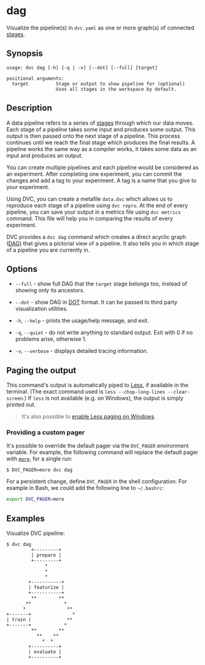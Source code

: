 # dag

Visualize the pipeline(s) in `dvc.yaml` as one or more graph(s) of connected
[stages](/doc/command-reference/run).

## Synopsis

```usage
usage: dvc dag [-h] [-q | -v] [--dot] [--full] [target]

positional arguments:
  target          Stage or output to show pipeline for (optional)
                  Uses all stages in the workspace by default.
```

## Description

A data pipeline refers to a series of [stages](/doc/command-reference/run)
through which our data moves. Each stage of a pipeline takes some input and
produces some output. This output is then passed onto the next stage of a
pipeline. This process continues until we reach the final stage which produces
the final results. A pipeline works the same way as a compiler works, it takes
some data as an input and produces an output.

You can create multiple pipelines and each pipeline would be considered as an
experiment. After completing one experiment, you can commit the changes and add
a tag to your experiment. A tag is a name that you give to your experiment.

Using DVC, you can create a metafile `data.dvc` which allows us to reproduce
each stage of a pipeline using `dvc repro`. At the end of every pipeline, you
can save your output in a metrics file using `dvc metrics` command. This file
will help you in comparing the results of every experiment.

DVC provides a `dvc dag` command which creates a direct acyclic graph
([DAG](https://en.wikipedia.org/wiki/Directed_acyclic_graph)) that gives a
pictorial view of a pipeline. It also tells you in which stage of a pipeline you
are currently in.

## Options

- `--full` - show full DAG that the `target` stage belongs too, instead of
  showing only its ancestors.

- `--dot` - show DAG in
  [DOT](<https://en.wikipedia.org/wiki/DOT_(graph_description_language)>)
  format. It can be passed to third party visualization utilities.

- `-h`, `--help` - prints the usage/help message, and exit.

- `-q`, `--quiet` - do not write anything to standard output. Exit with 0 if no
  problems arise, otherwise 1.

- `-v`, `--verbose` - displays detailed tracing information.

## Paging the output

This command's output is automatically piped to
[Less](<https://en.wikipedia.org/wiki/Less_(Unix)>), if available in the
terminal. (The exact command used is `less --chop-long-lines --clear-screen`.)
If `less` is not available (e.g. on Windows), the output is simply printed out.

> It's also possible to
> [enable Less paging on Windows](/doc/user-guide/running-dvc-on-windows#enabling-paging-with-less).

### Providing a custom pager

It's possible to override the default pager via the `DVC_PAGER` environment
variable. For example, the following command will replace the default pager with
[`more`](<https://en.wikipedia.org/wiki/More_(command)>), for a single run:

```dvc
$ DVC_PAGER=more dvc dag
```

For a persistent change, define `DVC_PAGER` in the shell configuration. For
example in Bash, we could add the following line to `~/.bashrc`:

```bash
export DVC_PAGER=more
```

## Examples

Visualize DVC pipeline:

```dvc
$ dvc dag
         +---------+
         | prepare |
         +---------+
              *
              *
              *
        +-----------+
        | featurize |
        +-----------+
         **        **
       **            *
      *               **
+-------+               *
| train |             **
+-------+            *
         **        **
           **    **
             *  *
        +----------+
        | evaluate |
        +----------+
```
